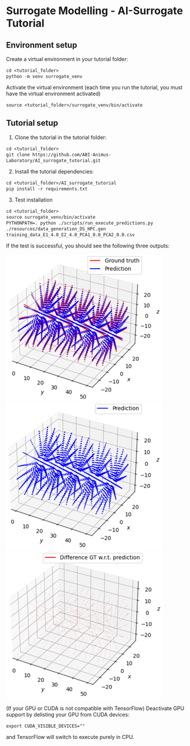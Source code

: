 # Surrogate Modelling - AI-Surrogate Tutorial

## Environment setup

Create a virtual environment in your tutorial folder:
```
cd <tutorial_folder>
python -m venv surrogate_venv
```
Activate the virtual environment (each time you run the tutorial, you must have the virtual environment activated)
```
source <tutorial_folder>/surrogate_venv/bin/activate
```

## Tutorial setup

1. Clone the tutorial in the tutorial folder:
```
cd <tutorial_folder>
git clone https://github.com/ABI-Animus-Laboratory/AI_surrogate_tutorial.git
```
2. Install the tutorial dependencies: 
```
cd <tutorial_folder>/AI_surrogate_tutorial 
pip install -r requirements.txt 
```
3. Test installation
```
cd <tutorial_folder>
source surrogate_venv/bin/activate
PYTHONPATH=. python ./scripts/run_execute_predictions.py ./resources/data_generation_DS_HPC.gen training_data_E1_4.0_E2_4.0_PCA1_0.0_PCA2_0.0.csv
```
If the test is successful, you should see the following three outputs:

<img src="doc/Test_result_1.png" width="425"/> <img src="doc/Test_result_2.png" width="425"/>  <img src="doc/Test_result_3.png" width="425"/>

(If your GPU or CUDA is not compatible with TensorFlow) Deactivate GPU support by delisting your GPU from CUDA devices:
```
export CUDA_VISIBLE_DEVICES=""
```
and TensorFlow will switch to execute purely in CPU.
